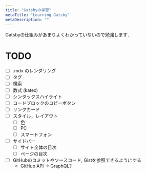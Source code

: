 ```yaml
---
title: "Gatsbyの学習"
metaTitle: "Learning Gatsby"
metaDescription: ""
---
```


Gatsbyの仕組みがあまりよくわかっていないので勉強します．

# TODO
* [ ] .mdx のレンダリング
* [ ] タグ
* [ ] 検索
* [ ] 数式 (katex)
* [ ] シンタックスハイライト
* [ ] コードブロックのコピーボタン
* [ ] リンクカード
* [ ] スタイル，レイアウト
    * [ ] 色
    * [ ] PC
    * [ ] スマートフォン
* [ ] サイドバー
    * [ ] サイト全体の目次
    * [ ] ページの目次
* [ ] GitHubのコミットやソースコード, Gistを参照できるようにする
    * GitHub API -> GraphQL?